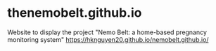 # thenemobelt.github.io
Website to display the project "Nemo Belt: a home-based pregnancy monitoring system"
[https://hknguyen20.github.io/nemobelt.github.io/
](https://hknguyen20.github.io/thenemobelt.github.io/)
